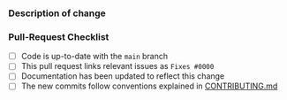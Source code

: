 ### Description of change

<!--
  Please be clear and concise what the change is intended to do,
  why this change is needed, and how you've verified that it
  corrects what you intended to correct.

  In some cases, it may be helpful to include the current behavior
  and the new behavior.

  If the change is related to an open issue, you can link it here.
  If you include `Fixes #0000` (replacing `0000` with the issue number)
  when this is merged, it will automatically mark the issue as fixed and
  close it.
-->

### Pull-Request Checklist

<!--
  Please make sure to review and check all the following items:

  If an item is not applicable, you can add "N/A" to the end.
-->

- [ ] Code is up-to-date with the `main` branch
- [ ] This pull request links relevant issues as `Fixes #0000`
- [ ] Documentation has been updated to reflect this change
- [ ] The new commits follow conventions explained
  in [CONTRIBUTING.md](https://github.com/withpigai/pigai/blob/master/CONTRIBUTING.md)
